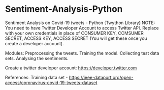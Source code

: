 # Sentiment-Analysis-Python
Sentiment Analysis on Covid-19 tweets - Python (Twython Library)
NOTE: You need to have Twitter Developer Account to access Twitter API.
      Replace with your own credentials in place of CONSUMER KEY, COMSUMER SECRET, ACCESS KEY, ACCESS SECRET (You will get these once you create a developer account).
 
 Modules:
 Preprocessing the tweets.
 Training the model.
 Collecting test data sets.
 Analysing the sentiments.
 
 Create a twitter developer account: https://developer.twitter.com
 
 References:
 Training data set - https://ieee-dataport.org/open-access/coronavirus-covid-19-tweets-dataset
